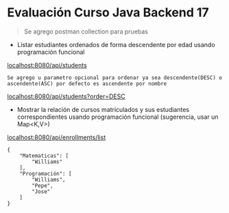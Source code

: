 # Evaluación Curso Java Backend 17

> Se agrego postman collection para pruebas

+ Listar estudiantes ordenados de forma descendente por edad usando programación
funcional

[localhost:8080/api/students](localhost:8080/api/students)

    Se agrego u parametro opcional para ordenar ya sea descendente(DESC) o ascendente(ASC) por defecto es ascendente por nombre

[localhost:8080/api/students?order=DESC](localhost:8080/api/students?order=DESC)

+ Mostrar la relación de cursos matriculados y sus estudiantes correspondientes
usando programación funcional (sugerencia, usar un Map<K,V>)

[localhost:8080/api/enrollments/list](localhost:8080/api/enrollments/list)

```
{
    "Matematicas": [
        "Williams"
    ],
    "Programación": [
        "Williams",
        "Pepe",
        "Jose"
    ]
}
```



